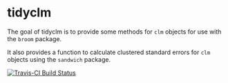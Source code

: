 # tidyclm

The goal of tidyclm is to provide some methods for `clm` objects for use with the `broom` package.  

It also provides a function to calculate clustered standard errors for `clm` objects using the `sandwich` package.

[![Travis-CI Build Status](https://travis-ci.org/dnbarron/tidyclm.svg?branch=master)](https://travis-ci.org/dnbarron/tidyclm)
